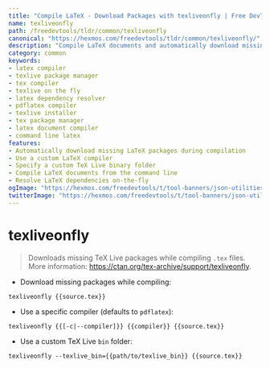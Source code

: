 ```yaml
---
title: "Compile LaTeX - Download Packages with texliveonfly | Free DevTools"
name: texliveonfly
path: /freedevtools/tldr/common/texliveonfly
canonical: "https://hexmos.com/freedevtools/tldr/common/texliveonfly/"
description: "Compile LaTeX documents and automatically download missing packages with texliveonfly. Streamline your LaTeX workflow and resolve dependencies on-the-fly. Free online tool, no registration required."
category: common
keywords:
- latex compiler
- texlive package manager
- tex compiler
- texlive on the fly
- latex dependency resolver
- pdflatex compiler
- texlive installer
- tex package manager
- latex document compiler
- command line latex
features:
- Automatically download missing LaTeX packages during compilation
- Use a custom LaTeX compiler
- Specify a custom TeX Live binary folder
- Compile LaTeX documents from the command line
- Resolve LaTeX dependencies on-the-fly
ogImage: "https://hexmos.com/freedevtools/t/tool-banners/json-utilities-banner.png"
twitterImage: "https://hexmos.com/freedevtools/t/tool-banners/json-utilities-banner.png"
---
```


# texliveonfly

> Downloads missing TeX Live packages while compiling `.tex` files.
> More information: <https://ctan.org/tex-archive/support/texliveonfly>.

- Download missing packages while compiling:

`texliveonfly {{source.tex}}`

- Use a specific compiler (defaults to `pdflatex`):

`texliveonfly {{[-c|--compiler]}} {{compiler}} {{source.tex}}`

- Use a custom TeX Live `bin` folder:

`texliveonfly --texlive_bin={{path/to/texlive_bin}} {{source.tex}}`
